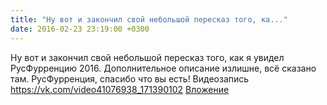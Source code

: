 ```yaml
---
title: "Ну вот и закончил свой небольшой пересказ того, ка..."
date: 2016-02-23 23:19:00 +0300
---
```


Ну вот и закончил свой небольшой пересказ того, как я увидел РусФурренцию 2016. Дополнительное описание излишне, всё сказано там.
РусФурренция, спасибо что вы есть!
Видеозапись
<a class="vk-attach" href="https://vk.com/video41076938_171390102">https://vk.com/video41076938_171390102</a>
<a class="vk-attach" href="https://vk.com/video41076938_171390102">Вложение</a>
